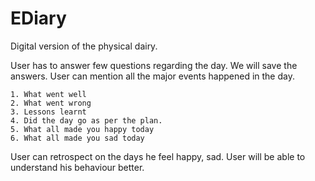 # EDiary

Digital version of the physical dairy. 

User has to answer few questions regarding the day. We will save the answers.
User can mention all the major events happened in the day.

	1. What went well
	2. What went wrong
	3. Lessons learnt
	4. Did the day go as per the plan.
	5. What all made you happy today
	6. What all made you sad today
	

User can retrospect on the days he feel happy, sad. User will be able to understand his behaviour better.
